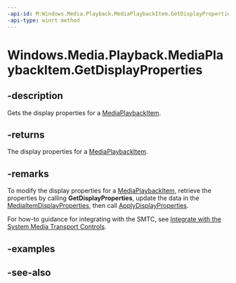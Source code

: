```yaml
---
-api-id: M:Windows.Media.Playback.MediaPlaybackItem.GetDisplayProperties
-api-type: winrt method
---
```


<!-- Method syntax
public Windows.Media.Playback.MediaItemDisplayProperties GetDisplayProperties()
-->

# Windows.Media.Playback.MediaPlaybackItem.GetDisplayProperties

## -description
Gets the display properties for a [MediaPlaybackItem](mediaplaybackitem.md).

## -returns
The display properties for a [MediaPlaybackItem](mediaplaybackitem.md).

## -remarks
To modify the display properties for a [MediaPlaybackItem](mediaplaybackitem.md), retrieve the properties by calling **GetDisplayProperties**, update the data in the [MediaItemDisplayProperties](mediaitemdisplayproperties.md), then call [ApplyDisplayProperties](mediaplaybackitem_applydisplayproperties_1634192028.md).

For how-to guidance for integrating with the SMTC, see [Integrate with the System Media Transport Controls](https://msdn.microsoft.com/windows/uwp/audio-video-camera/integrate-with-systemmediatransportcontrols).

## -examples

## -see-also
